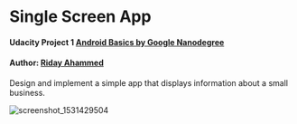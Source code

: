 # Single Screen App
#### Udacity Project 1 [Android Basics by Google Nanodegree](https://eu.udacity.com/course/android-basics-nanodegree-by-google--nd803)
#### Author: [Riday Ahammed](https://se.linkedin.com/in/riday-ahammed-6006aaa1)

Design and implement a simple app that displays information about a small business.


![screenshot_1531429504](https://user-images.githubusercontent.com/31519139/42659678-4b4cdd28-8629-11e8-9b69-a6802096404b.png)
